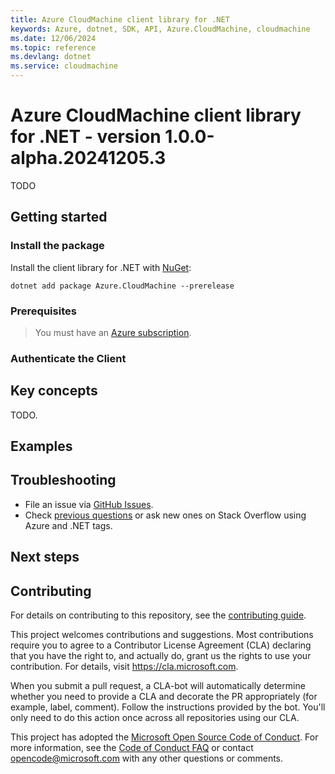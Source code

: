 ```yaml
---
title: Azure CloudMachine client library for .NET
keywords: Azure, dotnet, SDK, API, Azure.CloudMachine, cloudmachine
ms.date: 12/06/2024
ms.topic: reference
ms.devlang: dotnet
ms.service: cloudmachine
---
```

# Azure CloudMachine client library for .NET - version 1.0.0-alpha.20241205.3 


TODO

## Getting started

### Install the package

Install the client library for .NET with [NuGet](https://www.nuget.org/ ):

```dotnetcli
dotnet add package Azure.CloudMachine --prerelease
```

### Prerequisites

> You must have an [Azure subscription](https://azure.microsoft.com/free/dotnet/).

### Authenticate the Client

## Key concepts

TODO.

## Examples

## Troubleshooting

-   File an issue via [GitHub Issues](https://github.com/Azure/azure-sdk-for-net/issues).
-   Check [previous questions](https://stackoverflow.com/questions/tagged/azure+.net) or ask new ones on Stack Overflow using Azure and .NET tags.

## Next steps

## Contributing

For details on contributing to this repository, see the [contributing
guide][cg].

This project welcomes contributions and suggestions. Most contributions
require you to agree to a Contributor License Agreement (CLA) declaring
that you have the right to, and actually do, grant us the rights to use
your contribution. For details, visit <https://cla.microsoft.com>.

When you submit a pull request, a CLA-bot will automatically determine
whether you need to provide a CLA and decorate the PR appropriately
(for example, label, comment). Follow the instructions provided by the
bot. You'll only need to do this action once across all repositories
using our CLA.

This project has adopted the [Microsoft Open Source Code of Conduct][coc]. For
more information, see the [Code of Conduct FAQ][coc_faq] or contact
<opencode@microsoft.com> with any other questions or comments.

<!-- LINKS -->
[cg]: https://github.com/Azure/azure-sdk-for-net/blob/main/sdk/resourcemanager/Azure.ResourceManager/docs/CONTRIBUTING.md
[coc]: https://opensource.microsoft.com/codeofconduct/
[coc_faq]: https://opensource.microsoft.com/codeofconduct/faq/

